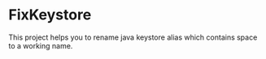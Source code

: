 # FixKeystore
This project helps you to rename java keystore alias which contains space to a working name.
